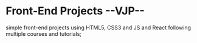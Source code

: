 # Front-End Projects --VJP--
simple front-end projects using HTML5, CSS3 and JS and React following multiple courses and tutorials;
